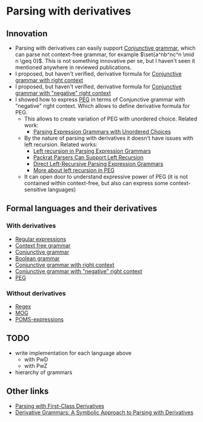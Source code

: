 # Parsing with derivatives

## Innovation

- Parsing with derivatives can easily support [Conjunctive grammar](docs/Conjunctive%20grammar.md), which can parse not context-free grammar, for example $\set{a^nb^nc^n \mid  n \geq 0}$. This is not something innovative per se, but I haven't seen it mentioned anywhere in reviewed publications.
- I proposed, but haven't verified, derivative formula for [Conjunctive grammar with right context](docs/Conjunctive%20grammar%20with%20right%20context.md)
- I proposed, but haven't verified, derivative formula for [Conjunctive grammar with "negative" right context](docs/Conjunctive%20grammar%20with%20negative%20right%20context.md)
- I showed how to express [PEG](docs/PEG.md) in terms of Conjunctive grammar with "negative" right context. Which allows to define derivative formula for PEG.
  - This allows to create variation of PEG with unordered choice. Related work:
    - [Parsing Expression Grammars with Unordered Choices](https://www.jstage.jst.go.jp/article/ipsjjip/25/0/25_975/_pdf)
  - By the nature of parsing with derivatives it doesn't have issues with left recursion. Related works:
    - [Left recursion in Parsing Expression Grammars](https://www.sciencedirect.com/science/article/pii/S0167642314000288)
    - [Packrat Parsers Can Support Left Recursion](https://web.cs.ucla.edu/~todd/research/pepm08.pdf)
    - [Direct Left-Recursive Parsing Expression Grammars](https://tratt.net/laurie/research/pubs/html/tratt__direct_left_recursive_parsing_expression_grammars/)
    - [More about left recursion in PEG](https://ceur-ws.org/Vol-2240/paper9.pdf)
  - It can open door to understand expressive power of PEG (it is not contained within context-free, but also can express some context-sensitive languages)

## Formal languages and their derivatives

### With derivatives

- [Regular expressions](docs/Regular%20expressions.md)
- [Context free grammar](docs/Context%20free%20grammar.md)
- [Conjunctive grammar](docs/Conjunctive%20grammar.md)
- [Boolean grammar](docs/Boolean%20grammar.md)
- [Conjunctive grammar with right context](docs/Conjunctive%20grammar%20with%20right%20context.md)
- [Conjunctive grammar with "negative" right context](docs/Conjunctive%20grammar%20with%20negative%20right%20context.md)
- [PEG](docs/PEG.md)

### Without derivatives

- [Regex](docs/Regex.md)
- [MOG](docs/MOG.md)
- [POMS-expressions](docs/POMS.md)

## TODO

- write implementation for each language above
  - with PwD
  - with PwZ
- hierarchy of grammars

## Other links

- [Parsing with First-Class Derivatives](https://raw.githubusercontent.com/b-studios/fcd/master/paper.pdf)
- [Derivative Grammars: A Symbolic Approach to Parsing with Derivatives](https://dl.acm.org/doi/pdf/10.1145/3360553)
